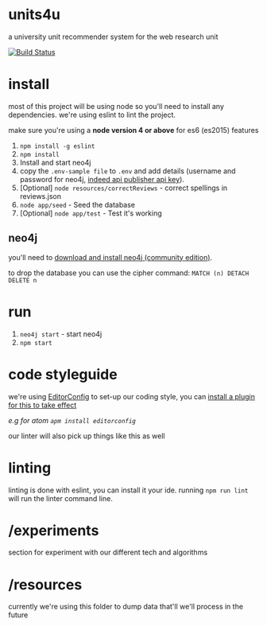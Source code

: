 # units4u
a university unit recommender system for the web research unit

[![Build Status](https://travis-ci.org/zaccolley/units4u.svg?branch=master)](https://travis-ci.org/zaccolley/units4u)

# install

most of this project will be using node so you'll need to install any dependencies. we're using eslint to lint the project.

make sure you're using a **node version 4 or above** for es6 (es2015) features

1. `npm install -g eslint`
2. `npm install`
3. Install and start neo4j
4. copy the `.env-sample file` to `.env` and add details (username and password for neo4j, [indeed api publisher api key](http://www.indeed.co.uk/publisher)).
5. [Optional] `node resources/correctReviews` - correct spellings in reviews.json
6. `node app/seed` - Seed the database
7. [Optional] `node app/test` - Test it's working

## neo4j

you'll need to [download and install neo4j (community edition)](http://neo4j.com/download/).

to drop the database you can use the cipher command: `MATCH (n) DETACH DELETE n`

# run

1. `neo4j start` - start neo4j
2. `npm start`

# code styleguide

we're using [EditorConfig](http://editorconfig.org) to set-up our coding style, you can [install a plugin for this to take effect](http://editorconfig.org/#download)

_e.g for atom `apm install editorconfig`_

our linter will also pick up things like this as well

# linting

linting is done with eslint, you can install it your ide. running `npm run lint` will run the linter command line.

# /experiments

section for experiment with our different tech and algorithms

# /resources

currently we're using this folder to dump data that'll we'll process in the future
